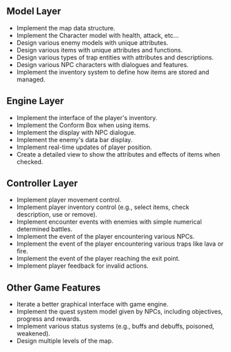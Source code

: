 ## Model Layer 
- Implement the map data structure.
- Implement the Character model with health, attack, etc...
- Design various enemy models with unique attributes.
- Design various items with unique attributes and functions.
- Design various types of trap entities with attributes and descriptions.
- Design various NPC characters with dialogues and features.
- Implement the inventory system to define how items are stored and managed.

## Engine Layer
- Implement the interface of the player's inventory.
- Implement the Conform Box when using items.
- Implement the display with NPC dialogue.
- Implement the enemy's data bar display.
- Implement real-time updates of player position.
- Create a detailed view to show the attributes and effects of items when checked.


## Controller Layer
- Implement player movement control.
- Implement player inventory control (e.g., select items, check description, use or remove).
- Implement encounter events with enemies with simple numerical determined battles.
- Implement the event of the player encountering various NPCs.
- Implement the event of the player encountering various traps like lava or fire.
- Implement the event of the player reaching the exit point.
- Implement player feedback for invalid actions.


## Other Game Features
- Iterate a better graphical interface with game engine.
- Implement the quest system model given by NPCs, including objectives, progress and rewards.
- Implement various status systems (e.g., buffs and debuffs, poisoned, weakened).
- Design multiple levels of the map.
